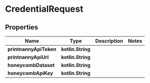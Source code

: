 
# CredentialRequest

## Properties
Name | Type | Description | Notes
------------ | ------------- | ------------- | -------------
**printnannyApiToken** | **kotlin.String** |  | 
**printnannyApiUrl** | **kotlin.String** |  | 
**honeycombDataset** | **kotlin.String** |  | 
**honeycombApiKey** | **kotlin.String** |  | 




